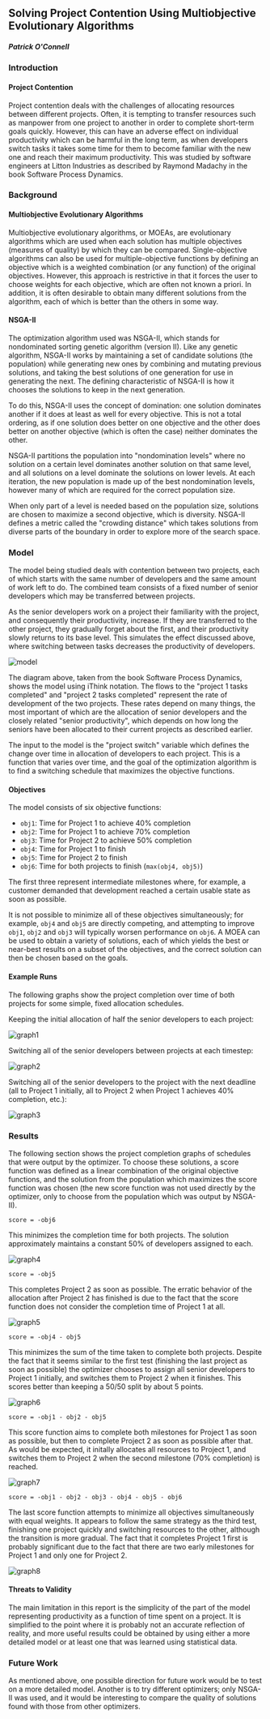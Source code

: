 ## Solving Project Contention Using Multiobjective Evolutionary Algorithms

##### Patrick O'Connell

### Introduction

#### Project Contention

Project contention deals with the challenges of allocating resources between
different projects. Often, it is tempting to transfer resources such as
manpower from one project to another in order to complete short-term goals
quickly. However, this can have an adverse effect on individual productivity
which can be harmful in the long term, as when developers switch tasks it
takes some time for them to become familiar with the new one and reach their
maximum productivity. This was studied by software engineers at Litton
Industries as described by Raymond Madachy in the book Software Process
Dynamics.

### Background

#### Multiobjective Evolutionary Algorithms

Multiobjective evolutionary algorithms, or MOEAs, are evolutionary algorithms
which are used when each solution has multiple objectives (measures of quality)
by which they can be compared. Single-objective algorithms can also be used for
multiple-objective functions by defining an objective which is a weighted
combination (or any function) of the original objectives. However, this
approach is restrictive in that it forces the user to choose weights for each
objective, which are often not known a priori. In addition, it is often
desirable to obtain many different solutions from the algorithm, each of which
is better than the others in some way.

#### NSGA-II

The optimization algorithm used was NSGA-II, which stands for nondominated
sorting genetic algorithm (version II). Like any genetic algorithm, NSGA-II
works by maintaining a set of candidate solutions (the population) while
generating new ones by combining and mutating previous solutions, and taking
the best solutions of one generation for use in generating the next. The
defining characteristic of NSGA-II is how it chooses the solutions to keep in
the next generation.

To do this, NSGA-II uses the concept of domination: one solution dominates
another if it does at least as well for every objective. This is not a total
ordering, as if one solution does better on one objective and the other does
better on another objective (which is often the case) neither dominates the
other.

NSGA-II partitions the population into "nondomination levels" where no solution
on a certain level dominates another solution on that same level, and all
solutions on a level dominate the solutions on lower levels. At each iteration,
the new population is made up of the best nondomination levels, however many of
which are required for the correct population size.

When only part of a level is needed based on the population size, solutions are
chosen to maximize a second objective, which is diversity. NSGA-II defines a
metric called the "crowding distance" which takes solutions from diverse parts
of the boundary in order to explore more of the search space.

### Model

The model being studied deals with contention between two projects, each of
which starts with the same number of developers and the same amount of work
left to do. The combined team consists of a fixed number of senior developers
which may be transferred between projects.

As the senior developers work on a project their familiarity with the project,
and consequently their productivity, increase. If they are transferred to the
other project, they gradually forget about the first, and their productivity
slowly returns to its base level. This simulates the effect discussed above,
where switching between tasks decreases the productivity of developers.

![model](images/model.png)

The diagram above, taken from the book Software Process Dynamics, shows the
model using iThink notation. The flows to the "project 1 tasks completed" and
"project 2 tasks completed" represent the rate of development of the two
projects. These rates depend on many things, the most important of which are
the allocation of senior developers and the closely related "senior
productivity", which depends on how long the seniors have been allocated to
their current projects as described earlier.

The input to the model is the "project switch" variable which defines the
change over time in allocation of developers to each project. This is a
function that varies over time, and the goal of the optimization algorithm is
to find a switching schedule that maximizes the objective functions.

#### Objectives

The model consists of six objective functions:
  - `obj1`: Time for Project 1 to achieve 40% completion
  - `obj2`: Time for Project 1 to achieve 70% completion
  - `obj3`: Time for Project 2 to achieve 50% completion
  - `obj4`: Time for Project 1 to finish
  - `obj5`: Time for Project 2 to finish
  - `obj6`: Time for both projects to finish (`max(obj4, obj5)`)

The first three represent intermediate milestones where, for example, a
customer demanded that development reached a certain usable state as soon as
possible.

It is not possible to minimize all of these objectives simultaneously; for
example, `obj4` and `obj5` are directly competing, and attempting to improve
`obj1`, `obj2` and `obj3` will typically worsen performance on `obj6`. A MOEA
can be used to obtain a variety of solutions, each of which yields the best
or near-best results on a subset of the objectives, and the correct solution
can then be chosen based on the goals.

#### Example Runs

The following graphs show the project completion over time of both projects for
some simple, fixed allocation schedules.

Keeping the initial allocation of half the senior developers to each project:

![graph1](images/graph1.png)

Switching all of the senior developers between projects at each timestep:

![graph2](images/graph2.png)

Switching all of the senior developers to the project with the next deadline
(all to Project 1 initially, all to Project 2 when Project 1 achieves 40%
completion, etc.):

![graph3](images/graph3.png)

### Results

The following section shows the project completion graphs of schedules that
were output by the optimizer. To choose these solutions, a score function was
defined as a linear combination of the original objective functions, and the
solution from the population which maximizes the score function was chosen (the
new score function was not used directly by the optimizer, only to choose from
the population which was output by NSGA-II).

`score = -obj6`

This minimizes the completion time for both projects. The solution
approximately maintains a constant 50% of developers assigned to each.

![graph4](images/graph4.png)

`score = -obj5`

This completes Project 2 as soon as possible. The erratic behavior of the
allocation after Project 2 has finished is due to the fact that the score
function does not consider the completion time of Project 1 at all.

![graph5](images/graph5.png)

`score = -obj4 - obj5`

This minimizes the sum of the time taken to complete both projects. Despite the
fact that it seems similar to the first test (finishing the last project
as soon as possible) the optimizer chooses to assign all senior developers to
Project 1 initially, and switches them to Project 2 when it finishes. This
scores better than keeping a 50/50 split by about 5 points.

![graph6](images/graph6.png)

`score = -obj1 - obj2 - obj5`

This score function aims to complete both milestones for Project 1 as soon
as possible, but then to complete Project 2 as soon as possible after that. As
would be expected, it initally allocates all resources to Project 1, and
switches them to Project 2 when the second milestone (70% completion) is
reached.

![graph7](images/graph7.png)

`score = -obj1 - obj2 - obj3 - obj4 - obj5 - obj6`

The last score function attempts to minimize all objectives simultaneously
with equal weights. It appears to follow the same strategy as the third test,
finishing one project quickly and switching resources to the other, although
the transition is more gradual. The fact that it completes Project 1 first is
probably significant due to the fact that there are two early milestones for
Project 1 and only one for Project 2.

![graph8](images/graph8.png)

#### Threats to Validity

The main limitation in this report is the simplicity of the part of the model
representing productivity as a function of time spent on a project. It is
simplified to the point where it is probably not an accurate reflection of
reality, and more useful results could be obtained by using either a more
detailed model or at least one that was learned using statistical data.

### Future Work

As mentioned above, one possible direction for future work would be to test on
a more detailed model. Another is to try different optimizers; only NSGA-II was
used, and it would be interesting to compare the quality of solutions found
with those from other optimizers.
